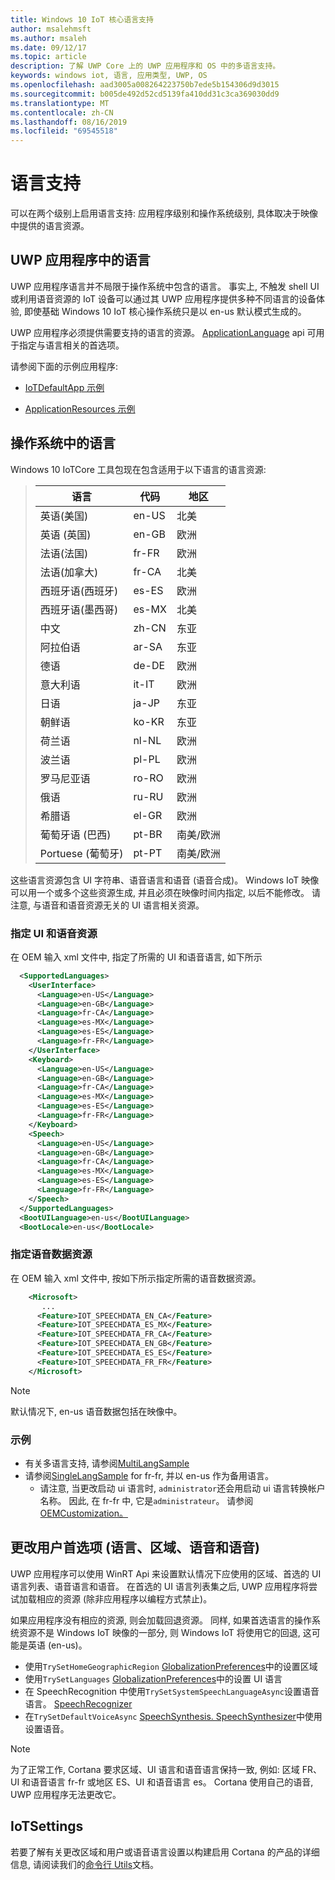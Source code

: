 ```yaml
---
title: Windows 10 IoT 核心语言支持
author: msalehmsft
ms.author: msaleh
ms.date: 09/12/17
ms.topic: article
description: 了解 UWP Core 上的 UWP 应用程序和 OS 中的多语言支持。
keywords: windows iot, 语言, 应用类型, UWP, OS
ms.openlocfilehash: aad3005a008264223750b7ede5b154306d9d3015
ms.sourcegitcommit: b005de492d52cd5139fa410dd31c3ca369030dd9
ms.translationtype: MT
ms.contentlocale: zh-CN
ms.lasthandoff: 08/16/2019
ms.locfileid: "69545518"
---
```

# <a name="language-support"></a>语言支持

可以在两个级别上启用语言支持: 应用程序级别和操作系统级别, 具体取决于映像中提供的语言资源。

## <a name="languages-in-uwp-applications"></a>UWP 应用程序中的语言
UWP 应用程序语言并不局限于操作系统中包含的语言。  事实上, 不触发 shell UI 或利用语音资源的 IoT 设备可以通过其 UWP 应用程序提供多种不同语言的设备体验, 即使基础 Windows 10 IoT 核心操作系统只是以 en-us 默认模式生成的。 

UWP 应用程序必须提供需要支持的语言的资源。 [ApplicationLanguage](https://docs.microsoft.com/uwp/api/windows.globalization.applicationlanguages) api 可用于指定与语言相关的首选项。

请参阅下面的示例应用程序:

* [IoTDefaultApp 示例](https://developer.microsoft.com/en-us/windows/iot/samples/iotdefaultapp)

* [ApplicationResources 示例](https://github.com/Microsoft/Windows-universal-samples/tree/master/Samples/ApplicationResources)


## <a name="languages-in-os"></a>操作系统中的语言

Windows 10 IoTCore 工具包现在包含适用于以下语言的语言资源:

> | 语言  | 代码 | 地区 |
> |-------------|-----|-----|
> | 英语(美国) | en-US | 北美 | 
> | 英语 (英国) | en-GB | 欧洲 |
> | 法语(法国) | fr-FR | 欧洲 |
> | 法语(加拿大) | fr-CA | 北美 |
> | 西班牙语(西班牙) | es-ES | 欧洲 |
> | 西班牙语(墨西哥) | es-MX | 北美 |
> | 中文 | zh-CN | 东亚 | 
> | 阿拉伯语 | ar-SA | 东亚 |
> | 德语 | de-DE | 欧洲 |
> | 意大利语 | it-IT | 欧洲 | 
> | 日语 | ja-JP | 东亚 |
> | 朝鲜语 | ko-KR | 东亚 |
> | 荷兰语 | nl-NL | 欧洲 |
> | 波兰语 | pl-PL | 欧洲 | 
> | 罗马尼亚语 | ro-RO | 欧洲 |
> | 俄语 | ru-RU | 欧洲 |
> | 希腊语 | el-GR | 欧洲 |
> | 葡萄牙语 (巴西) | pt-BR | 南美/欧洲 |
> | Portuese (葡萄牙) | pt-PT | 南美/欧洲 |

这些语言资源包含 UI 字符串、语音语言和语音 (语音合成)。 Windows IoT 映像可以用一个或多个这些资源生成, 并且必须在映像时间内指定, 以后不能修改。 请注意, 与语音和语音资源无关的 UI 语言相关资源。

### <a name="specifying-ui-and-speech-resources"></a>指定 UI 和语音资源 
在 OEM 输入 xml 文件中, 指定了所需的 UI 和语音语言, 如下所示

``` xml
  <SupportedLanguages>
    <UserInterface>
      <Language>en-US</Language>
      <Language>en-GB</Language> 
      <Language>fr-CA</Language> 
      <Language>es-MX</Language> 
      <Language>es-ES</Language> 
      <Language>fr-FR</Language>
    </UserInterface>
    <Keyboard>
      <Language>en-US</Language>
      <Language>en-GB</Language> 
      <Language>fr-CA</Language> 
      <Language>es-MX</Language> 
      <Language>es-ES</Language> 
      <Language>fr-FR</Language>
    </Keyboard>
    <Speech>
      <Language>en-US</Language>
      <Language>en-GB</Language> 
      <Language>fr-CA</Language> 
      <Language>es-MX</Language> 
      <Language>es-ES</Language> 
      <Language>fr-FR</Language>
    </Speech>
  </SupportedLanguages>
  <BootUILanguage>en-us</BootUILanguage>
  <BootLocale>en-us</BootLocale>
```


### <a name="specifying-speech-data-resources"></a>指定语音数据资源
在 OEM 输入 xml 文件中, 按如下所示指定所需的语音数据资源。

``` xml
    <Microsoft>
       ...
      <Feature>IOT_SPEECHDATA_EN_CA</Feature>
      <Feature>IOT_SPEECHDATA_ES_MX</Feature> 
      <Feature>IOT_SPEECHDATA_FR_CA</Feature> 
      <Feature>IOT_SPEECHDATA_EN_GB</Feature>
      <Feature>IOT_SPEECHDATA_ES_ES</Feature>  
      <Feature>IOT_SPEECHDATA_FR_FR</Feature> 
    </Microsoft>
```

> [!NOTE]
> 默认情况下, en-us 语音数据包括在映像中。

### <a name="samples"></a>示例
* 有关多语言支持, 请参阅[MultiLangSample](https://github.com/ms-iot/iot-adk-addonkit/tree/master/Workspace/Source-arm/Products/MultiLangSample)
* 请参阅[SingleLangSample](https://github.com/ms-iot/iot-adk-addonkit/tree/master/Workspace/Source-arm/Products/SingleLangSample) for fr-fr, 并以 en-us 作为备用语言。
    * 请注意, 当更改启动 ui 语言时, `administrator`还会用启动 ui 语言转换帐户名称。 因此, 在 fr-fr 中, 它是`administrateur`。 请参阅[OEMCustomization。](https://github.com/ms-iot/iot-adk-addonkit/tree/master/Workspace/Source-arm/Products/SingleLangSample/oemcustomization.cmd)

## <a name="changing-user-preferences-language-region-speech-and-voice"></a>更改用户首选项 (语言、区域、语音和语音)

UWP 应用程序可以使用 WinRT Api 来设置默认情况下应使用的区域、首选的 UI 语言列表、语音语言和语音。 在首选的 UI 语言列表集之后, UWP 应用程序将尝试加载相应的资源 (除非应用程序以编程方式禁止)。
 
如果应用程序没有相应的资源, 则会加载回退资源。 同样, 如果首选语言的操作系统资源不是 Windows IoT 映像的一部分, 则 Windows IoT 将使用它的回退, 这可能是英语 (en-us)。

* 使用`TrySetHomeGeographicRegion` [GlobalizationPreferences](https://docs.microsoft.com/uwp/api/windows.system.userprofile.globalizationpreferences)中的设置区域
* 使用`TrySetLanguages` [GlobalizationPreferences](https://docs.microsoft.com/uwp/api/windows.system.userprofile.globalizationpreferences)中的设置 UI 语言
* 在 SpeechRecognition 中使用`TrySetSystemSpeechLanguageAsync`设置语音语言。 [SpeechRecognizer](https://docs.microsoft.com/uwp/api/windows.media.speechrecognition.speechrecognizer)
* 在`TrySetDefaultVoiceAsync` [SpeechSynthesis. SpeechSynthesizer](https://docs.microsoft.com/en-us/uwp/api/windows.media.speechsynthesis.speechsynthesizer)中使用设置语音。

> [!NOTE]
> 为了正常工作, Cortana 要求区域、UI 语言和语音语言保持一致, 例如: 区域 FR、UI 和语音语言 fr-fr 或地区 ES、UI 和语音语言 es。 Cortana 使用自己的语音, UWP 应用程序无法更改它。

## <a name="iotsettingsexe"></a>IoTSettings

若要了解有关更改区域和用户或语音语言设置以构建启用 Cortana 的产品的详细信息, 请阅读我们的[命令行 Utils](../manage-your-device/CommandLineUtils.md)文档。
